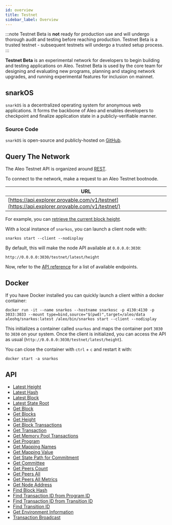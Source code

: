 ```yaml
---
id: overview
title: Testnet
sidebar_label: Overview
---
```


:::note
Testnet Beta is **not** ready for production use and will undergo thorough audit and testing before reaching production.
Testnet Beta is a trusted testnet - subsequent testnets will undergo a trusted setup process.
:::

**Testnet Beta** is an experimental network for developers to begin building and testing applications on Aleo.
Testnet Beta is used by the core team for designing and evaluating new programs, planning and staging network upgrades,
and running experimental features for inclusion on mainnet.

## snarkOS

`snarkOS` is a decentralized operating system for anonymous web applications. It forms the backbone of Aleo and
enables developers to checkpoint and finalize application state in a publicly-verifiable manner.

### Source Code

`snarkOS` is open-source and publicly-hosted on [GitHub](https://github.com/ProvableHQ/snarkOS).

## Query The Network

The Aleo Testnet API is organized around [REST](https://en.wikipedia.org/wiki/Representational_state_transfer).

To connect to the network, make a request to an Aleo Testnet bootnode.
<!-- markdown-link-check-disable -->

| URL              |
|------------------|
| [https://api.explorer.provable.com/v1/testnet](https://api.explorer.provable.com/v1/testnet/) |

For example, you can [retrieve the current block height](https://api.explorer.provable.com/v1/testnet/latest/height).

With a local instance of `snarkos`, you can launch a client node with:

```
snarkos start --client --nodisplay
```

By default, this will make the node API available at `0.0.0.0:3030`:

```
http://0.0.0.0:3030/testnet/latest/height
```

Now, refer to the [API reference](#api) for a list of available endpoints.
<!-- markdown-link-check-enable -->

## Docker

If you have Docker installed you can quickly launch a client within a docker container:

```
docker run -it --name snarkos --hostname snarkosc -p 4130:4130 -p 3033:3033 --mount type=bind,source="$(pwd)",target=/aleo/data aleohq/snarkos:latest /aleo/bin/snarkos start --client --nodisplay
```

This initializes a container called `snarkos` and maps the container port `3030` to `3030` on your system. Once the client is initialized, you can access the API as usual (`http://0.0.0.0:3030/testnet/latest/height`).

You can close the container with `ctrl` + `c` and restart it with:

```
docker start -a snarkos
```

## API
- [Latest Height](../public_endpoints/00_latest_height.md)
- [Latest Hash](../public_endpoints/01_latest_hash.md)
- [Latest Block](../public_endpoints/02_latest_block.md)
- [Latest State Root](../public_endpoints/03_latest_state_root.md)
- [Get Block](../public_endpoints/04_get_block.md)
- [Get Blocks](../public_endpoints/05_get_blocks.md)
- [Get Height](../public_endpoints/06_get_height.md)
- [Get Block Transactions](../public_endpoints/07_get_block_transactions.md)
- [Get Transaction](../public_endpoints/08_get_transaction.md)
- [Get Memory Pool Transactions](../public_endpoints/09_get_memory_pool_transactions.md)
- [Get Program](../public_endpoints/10_get_program.md)
- [Get Mapping Names](../public_endpoints/11_get_mapping_names.md)
- [Get Mapping Value](../public_endpoints/12_get_mapping_value.md)
- [Get State Path for Commitment](../public_endpoints/13_get_state_path_for_commitment.md)
- [Get Committee](../public_endpoints/14_get_committee.md)
- [Get Peers Count](../public_endpoints/15_get_peers_count.md)
- [Get Peers All](../public_endpoints/16_get_peers_all.md)
- [Get Peers All Metrics](../public_endpoints/17_get_peers_all_metrics.md)
- [Get Node Address](../public_endpoints/18_get_node_address.md)
- [Find Block Hash](../public_endpoints/19_find_block_hash.md)
- [Find Transaction ID from Program ID](../public_endpoints/20_find_transaction_id_from_program_id.md)
- [Find Transaction ID from Transition ID](../public_endpoints/21_find_transaction_id_from_transition_id.md)
- [Find Transition ID](../public_endpoints/22_find_transition_id.md)
- [Get Environment Information](../public_endpoints/23_get_env_info.md)
- [Transaction Broadcast](../public_endpoints/24_transaction_broadcast.md)
